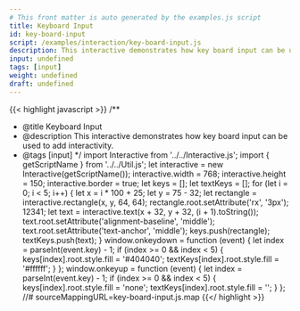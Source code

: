 ```yaml
---
# This front matter is auto generated by the examples.js script
title: Keyboard Input
id: key-board-input
script: /examples/interaction/key-board-input.js
description: This interactive demonstrates how key board input can be used to add interactivity.
input: undefined
tags: [input]
weight: undefined
draft: undefined
---
```


{{< highlight javascript >}}
/**
* @title Keyboard Input
* @description This interactive demonstrates how key board input can be used to add interactivity.
* @tags [input]
*/
import Interactive from '../../Interactive.js';
import { getScriptName } from '../../Util.js';
let interactive = new Interactive(getScriptName());
interactive.width = 768;
interactive.height = 150;
interactive.border = true;
let keys = [];
let textKeys = [];
for (let i = 0; i < 5; i++) {
    let x = i * 100 + 25;
    let y = 75 - 32;
    let rectangle = interactive.rectangle(x, y, 64, 64);
    rectangle.root.setAttribute('rx', '3px');
    12341;
    let text = interactive.text(x + 32, y + 32, (i + 1).toString());
    text.root.setAttribute('alignment-baseline', 'middle');
    text.root.setAttribute('text-anchor', 'middle');
    keys.push(rectangle);
    textKeys.push(text);
}
window.onkeydown = function (event) {
    let index = parseInt(event.key) - 1;
    if (index >= 0 && index < 5) {
        keys[index].root.style.fill = '#404040';
        textKeys[index].root.style.fill = '#ffffff';
    }
};
window.onkeyup = function (event) {
    let index = parseInt(event.key) - 1;
    if (index >= 0 && index < 5) {
        keys[index].root.style.fill = 'none';
        textKeys[index].root.style.fill = '';
    }
};
//# sourceMappingURL=key-board-input.js.map
{{</ highlight >}}

